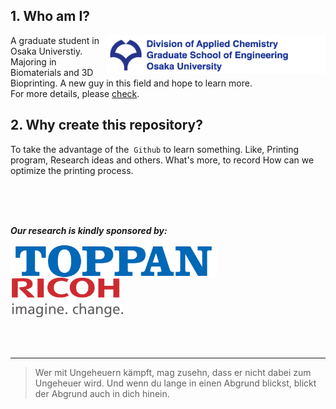 ## 1. Who am I?

[<img width="350" height="62" img align="right" src="https://github.com/Ryucis/Cissto/blob/master/images/Osaka%20Univ.%20Logo.tiff" />](http://www.osaka-u.ac.jp/en)
<!-- align grammar,Nested [<files address>text,parameter](link) -->

A graduate student in Osaka Universtiy. Majoring in Biomaterials and 3D Bioprinting. A new guy in this field and hope to learn more.
</br>
For more details, please [check](http://www.chem.eng.osaka-u.ac.jp/appl/).


## 2. Why create this repository?

To take the advantage of the  ` Github `  to learn something. Like, Printing program, Research ideas and others. What's more,  to record How can we optimize the printing process.
  
</br>
</br>
</br>

***Our research is kindly sponsored by:***
</br>

<img width="330" height="53" img align="left" src="https://github.com/Ryucis/Cissto/blob/master/images/Toppan_logo.png" />
<img width="180" height="63" img align="center" src="https://github.com/Ryucis/Cissto/blob/master/images/Ricoh-logo.png" />
<!-- keep Length-width ratio -->
</br>

</br>
</br>
</br>  

*** 

>Wer mit Ungeheuern kämpft, mag zusehn, dass er nicht dabei zum Ungeheuer wird. Und wenn du lange in einen Abgrund blickst, blickt der Abgrund auch in dich hinein.
  
  
  
